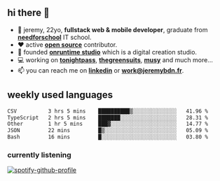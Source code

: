 ## hi there 👋

- 👦 jeremy,  22yo, **fullstack web & mobile developer**, graduate from **[needforschool](https://www.needfor-school.com/)** IT school.
- ❤️ active **[open source](https://github.com/jerembdn)** contributor.
- 🧠 founded **[onruntime studio](https://github.com/onruntime)** which is a digital creation studio.
- 💻 working on **[tonightpass](https://tonightpass.com)**, **[thegreensuits](https://thegreensuits.fr)**, **[musy](https://github.com/musyapp)** and much more...
- 📫 you can reach me on **[linkedin](https://www.linkedin.com/in/jeremybdn/)** or **[work@jeremybdn.fr](mailto:work@jeremybdn.fr)**.

## weekly used languages

<!--START_SECTION:waka-->

```txt
CSV          3 hrs 5 mins    ██████████▒░░░░░░░░░░░░░░   41.96 %
TypeScript   2 hrs 5 mins    ███████░░░░░░░░░░░░░░░░░░   28.31 %
Other        1 hr 5 mins     ███▓░░░░░░░░░░░░░░░░░░░░░   14.77 %
JSON         22 mins         █▒░░░░░░░░░░░░░░░░░░░░░░░   05.09 %
Bash         16 mins         █░░░░░░░░░░░░░░░░░░░░░░░░   03.80 %
```

<!--END_SECTION:waka-->

### currently listening
[![spotify-github-profile](https://spotify-github-profile.vercel.app/api/view?uid=31ugdvkonmhxzbnkai2r7ue2empe&cover_image=true&theme=natemoo-re&show_offline=false&background_color=121212&bar_color=3356d7&bar_color_cover=false)](https://open.spotify.com/user/31225jnpumbhbpldcz2wjg24aymi)
